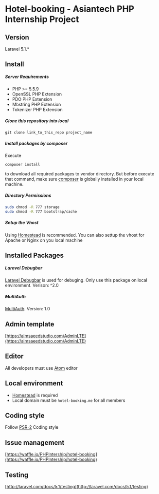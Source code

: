 # Hotel-booking - Asiantech PHP Internship Project

## Version
Laravel 5.1.*

## Install

##### Server Requirements

- PHP >= 5.5.9
- OpenSSL PHP Extension
- PDO PHP Extension
- Mbstring PHP Extension
- Tokenizer PHP Extension

##### Clone this repository into local

```
git clone link_to_this_repo project_name
```
##### Install packages by composer
Execute
```bash
composer install
```
to download all required packages to vendor directory. But before execute that command, make sure [composer](https://getcomposer.org/doc/00-intro.md#globally) is globally installed in your local machine.

##### Directory Permissions
```bash
sudo chmod -R 777 storage
sudo chmod -R 777 bootstrap/cache
```

##### Setup the Vhost

Using [Homestead](http://laravel.com/docs/5.1/homestead) is recommended. You can also settup the vhost for Apache or Nginx on you local machine

## Installed Packages

##### Laravel Debugbar
[Laravel Debugbar](https://github.com/barryvdh/laravel-debugbar) is used for debuging. Only use this package on local environment. Verison: ^2.0

##### MultiAuth
[MultiAuth](https://github.com/Kbwebs/MultiAuth). Version: 1.0

## Admin template
[https://almsaeedstudio.com/AdminLTE](https://almsaeedstudio.com/AdminLTE)

## Editor
All developers must use [Atom](https://atom.io) editor

## Local environment
- [Homestead](http://laravel.com/docs/5.1/homestead) is required
- Local domain must be `hotel-booking.me` for all members

## Coding style
Follow [PSR-2](http://www.php-fig.org/psr/psr-2/) Coding style

## Issue management
[https://waffle.io/PHPIntership/hotel-booking](https://waffle.io/PHPIntership/hotel-booking)

## Testing
[http://laravel.com/docs/5.1/testing](http://laravel.com/docs/5.1/testing)

